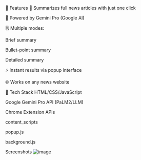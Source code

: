🚀 Features
📄 Summarizes full news articles with just one click

🧠 Powered by Gemini Pro (Google AI)

🗒️ Multiple modes:

Brief summary

Bullet-point summary

Detailed summary

⚡ Instant results via popup interface

🌐 Works on any news website

🧰 Tech Stack
HTML/CSS/JavaScript

Google Gemini Pro API (PaLM2/LLM)

Chrome Extension APIs

content_scripts

popup.js

background.js

Screenshots
![image](https://github.com/user-attachments/assets/9fcd12ba-bc62-4390-826a-eee645f99c0e)

